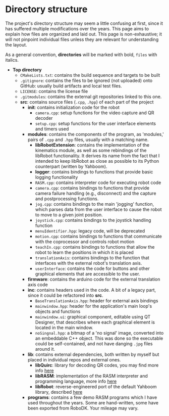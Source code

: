 # Directory structure

The project's directory structure may seem a little confusing at first, since it has suffered multiple modifications
over the years. This page aims to explain how files are organized and laid out. This page is non-exhaustive; it will not
pinpoint individual files unless they are relevant for understanding the layout.

As a general convention, **directories** will be marked with bold, `files` with italics.

- **Top directory**
  - `CMakeLists.txt`: contains the build sequence and targets to be built
  - `.gitignore`: contains the files to be ignored (not uploaded) onto GitHub: usually build artifacts and local test 
  files.
  - `LICENSE`: contains the license file
  - `.gitmodules`: contains the external git repositories linked to this one.
  - **src**: contains source files (`.cpp`, `.hpp`) of each part of the project
    - **init**: contains initialization code for the robot
      - `camera.cpp`: setup functions for the video capture and QR decoder
      - `setup.cpp`: setup functions for the user interface elements and timers used
    - **modules**: contains the components of the program, as 'modules,' pairs of `.cpp` and `.hpp` files, usually with
    a matching name.
      - **libRobotExtension**: contains the implementation of the kinematics module, as well as some rebindings of the
      libRobot functionality. It derives its name from the fact that I intended to keep libRobot as close as possible to
      its Python counterpart (written by Yahboom).
      - **logger**: contains bindings to functions that provide basic logging functionality
      - `RASM.cpp`: contains interpreter code for executing robot code
      - `camera.cpp`: contains bindings to functions that provide camera failure handling (e.g., disconnect) and the
      capture and postprocessing functions.
      - `jog.cpp`: contains bindings to the main 'jogging' function, which parses data from the user interface to cause
      the robot to move to a given joint position.
      - `joystick.cpp`: contains bindings to the joystick handling function
      - `menuIdentifier.hpp`: legacy code, will be deprecated
      - `motion.cpp`: contains bindings to functions that communicate with the coprocessor and controls robot motion
      - `teachIn.cpp`: contains bindings to functions that allow the robot to learn the positions in which it is placed
      - `translationAxis`: contains bindings to the function that interfaces with the external robot's translation axis.
      - `userInterface`: contains the code for buttons and other graphical elements that are accessible to the user.
    - **firmware**: contains the arduino code for the external translation axis code
    - **inc**: contains headers used in the code. A bit of a legacy part, since it could be refactored into **src**.
      - `BaseTranslationAxis.hpp`: header for external axis bindings
      - `mainwindow.hpp`: header for the application's main loop's objects and functions
      - `mainwindow.ui`: graphical component, editable using QT Designer, that describes where each graphical element is
      located in the main window.
      - `noSingnal.hpp`: a bitmap of a 'no signal' image, converted into an embeddable C++ object. This was done so the
      executable could be self-contained, and not have danging `.jpg` files around it.
    - **lib**: contains external dependencies, both written by myself but placed in individual repos and external ones.
      - **libQuirc**: library for decoding QR codes, you may find more info [here](https://github.com/dlbeer/quirc)
      - **libRASM**: implementation of the RASM interpreter and programming language, more info 
      [here](https://github.com/jtmaston/RASM)
      - **libRobot**: reverse-engineered port of the default Yahboom library, described
      [here](https://pypi.org/project/Arm_lib/)
    - **programs**: contains a few demo RASM programs which I have used throughout the years. Some are hand-written,
    some have been exported from RoboDK. Your mileage may vary.
